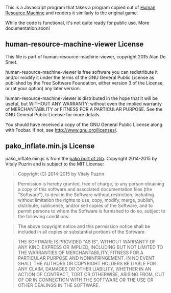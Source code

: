 This is a Javascript program that takes a program copied out of [Human Resource Machine](http://tomorrowcorporation.com/humanresourcemachine) and renders it similarly to the original game.

While the code is functional, it's not quite ready for public use.  More documentation soon!

human-resource-machine-viewer License
-------------------------------------

This file is part of human-resource-machine-viewer, 
copyright 2015 Alan De Smet.

human-resource-machine-viewer is free software you can
redistribute it and/or modify it under the terms of the GNU
General Public License as published by the Free Software
Foundation, either version 3 of the License, or (at your option)
any later version.

human-resource-machine-viewer is distributed in the hope that it
will be useful, but WITHOUT ANY WARRANTY; without even the
implied warranty of MERCHANTABILITY or FITNESS FOR A PARTICULAR
PURPOSE.  See the GNU General Public License for more details.

You should have received a copy of the GNU General Public License
along with Foobar.  If not, see <http://www.gnu.org/licenses/>.


pako\_inflate.min.js License
----------------------------


pako\_inflate.min.js is from the [pako port of zlib](https://nodeca.github.io/pako/).  Copyright 2014-2015 by Vitaly Puzrin and is subject to the MIT License:

> Copyright (C) 2014-2015 by Vitaly Puzrin

> Permission is hereby granted, free of charge, to any person obtaining a copy of this software and associated documentation files (the "Software"), to deal in the Software without restriction, including without limitation the rights to use, copy, modify, merge, publish, distribute, sublicense, and/or sell copies of the Software, and to permit persons to whom the Software is furnished to do so, subject to the following conditions:

> The above copyright notice and this permission notice shall be included in all copies or substantial portions of the Software.

> THE SOFTWARE IS PROVIDED "AS IS", WITHOUT WARRANTY OF ANY KIND, EXPRESS OR IMPLIED, INCLUDING BUT NOT LIMITED TO THE WARRANTIES OF MERCHANTABILITY, FITNESS FOR A PARTICULAR PURPOSE AND NONINFRINGEMENT. IN NO EVENT SHALL THE AUTHORS OR COPYRIGHT HOLDERS BE LIABLE FOR ANY CLAIM, DAMAGES OR OTHER LIABILITY, WHETHER IN AN ACTION OF CONTRACT, TORT OR OTHERWISE, ARISING FROM, OUT OF OR IN CONNECTION WITH THE SOFTWARE OR THE USE OR OTHER DEALINGS IN THE SOFTWARE.
